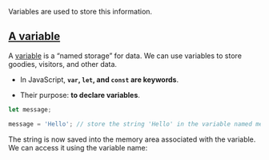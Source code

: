 
Variables are used to store this information.

## [A variable](https://javascript.info/variables#a-variable)

A [variable](https://en.wikipedia.org/wiki/Variable_\(computer_science\)) is a “named storage” for data. We can use variables to store goodies, visitors, and other data.


- In JavaScript, **`var`, `let`, and `const` are keywords**.
    
- Their purpose: **to declare variables**.

```javascript
let message;

message = 'Hello'; // store the string 'Hello' in the variable named message
```

The string is now saved into the memory area associated with the variable. We can access it using the variable name:
